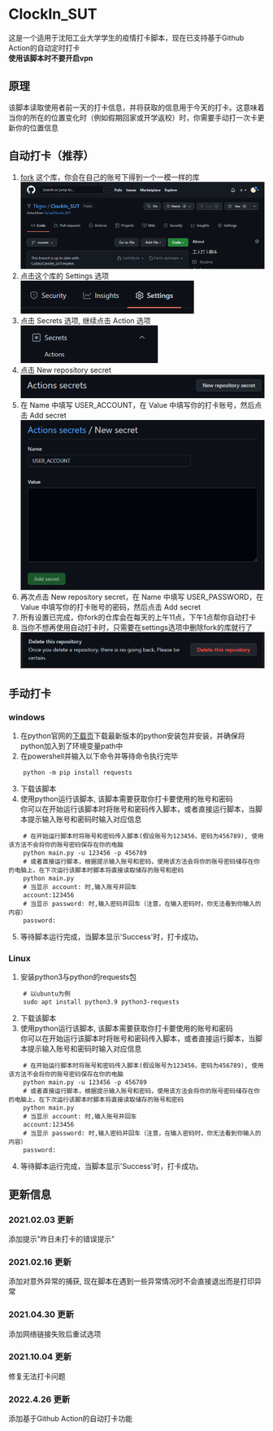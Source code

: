 # ClockIn_SUT
这是一个适用于沈阳工业大学学生的疫情打卡脚本，现在已支持基于Github Action的自动定时打卡  
**使用该脚本时不要开启vpn**
## 原理
该脚本读取使用者前一天的打卡信息，并将获取的信息用于今天的打卡。这意味着当你的所在的位置变化时（例如假期回家或开学返校）时，你需要手动打一次卡更新你的位置信息

## 自动打卡（推荐）
1. [fork](https://github.com/Ca1se/ClockIn_SUT/fork) 这个库，你会在自己的账号下得到一个一模一样的库  
![forked repo](./picture/forked_repository.png)
2. 点击这个库的 Settings 选项  
![click settings](./picture/click_settings.png)
3. 点击 Secrets 选项, 继续点击 Action 选项  
![click secrets](./picture/click_secrets.png)
4. 点击 New repository secret  
![new secret](./picture/new_secret.png)
5. 在 Name 中填写 USER_ACCOUNT，在 Value 中填写你的打卡账号，然后点击 Add secret  
![save secret](./picture/save_secret.png)
6. 再次点击 New repository secret，在 Name 中填写 USER_PASSWORD，在 Value 中填写你的打卡账号的密码，然后点击 Add secret
7. 所有设置已完成，你fork的仓库会在每天的上午11点，下午1点帮你自动打卡
8. 当你不想再使用自动打卡时，只需要在settings选项中删除fork的库就行了  
![delete repo](./picture/delete_repo.png)

## 手动打卡
### windows
1. 在python官网的[下载页](https://www.python.org/downloads/)下载最新版本的python安装包并安装，并确保将python加入到了环境变量path中
2. 在powershell并输入以下命令并等待命令执行完毕
```
    python -m pip install requests
```
3. 下载该脚本
4. 使用python运行该脚本, 该脚本需要获取你打卡要使用的账号和密码  
你可以在开始运行该脚本时将账号和密码传入脚本，或者直接运行脚本，当脚本提示输入账号和密码时输入对应信息
```
    # 在开始运行脚本时将账号和密码传入脚本(假设账号为123456，密码为456789), 使用该方法不会将你的账号密码保存在你的电脑
    python main.py -u 123456 -p 456789
    # 或者直接运行脚本，根据提示输入账号和密码，使用该方法会将你的账号密码储存在你的电脑上，在下次运行该脚本时脚本将直接读取储存的账号和密码
    python main.py
    # 当显示 account: 时,输入账号并回车
    account:123456
    # 当显示 password: 时,输入密码并回车（注意，在输入密码时，你无法看到你输入的内容）
    password:
``` 
5. 等待脚本运行完成，当脚本显示'Success'时，打卡成功。

### Linux
1. 安装python3与python的requests包
```
    # 以ubuntu为例
    sudo apt install python3.9 python3-requests
```
2. 下载该脚本
3. 使用python运行该脚本, 该脚本需要获取你打卡要使用的账号和密码  
你可以在开始运行该脚本时将账号和密码传入脚本，或者直接运行脚本，当脚本提示输入账号和密码时输入对应信息
```
    # 在开始运行脚本时将账号和密码传入脚本(假设账号为123456，密码为456789), 使用该方法不会将你的账号密码保存在你的电脑
    python main.py -u 123456 -p 456789
    # 或者直接运行脚本，根据提示输入账号和密码，使用该方法会将你的账号密码储存在你的电脑上，在下次运行该脚本时脚本将直接读取储存的账号和密码
    python main.py
    # 当显示 account: 时,输入账号并回车
    account:123456
    # 当显示 password: 时,输入密码并回车（注意，在输入密码时，你无法看到你输入的内容）
    password:
``` 
4. 等待脚本运行完成，当脚本显示'Success'时，打卡成功。

## 更新信息
### 2021.02.03 更新
添加提示"昨日未打卡的错误提示"

### 2021.02.16 更新
添加对意外异常的捕获, 现在脚本在遇到一些异常情况时不会直接退出而是打印异常

### 2021.04.30 更新
添加网络链接失败后重试选项

### 2021.10.04 更新
修复无法打卡问题

### 2022.4.26 更新
添加基于Github Action的自动打卡功能

